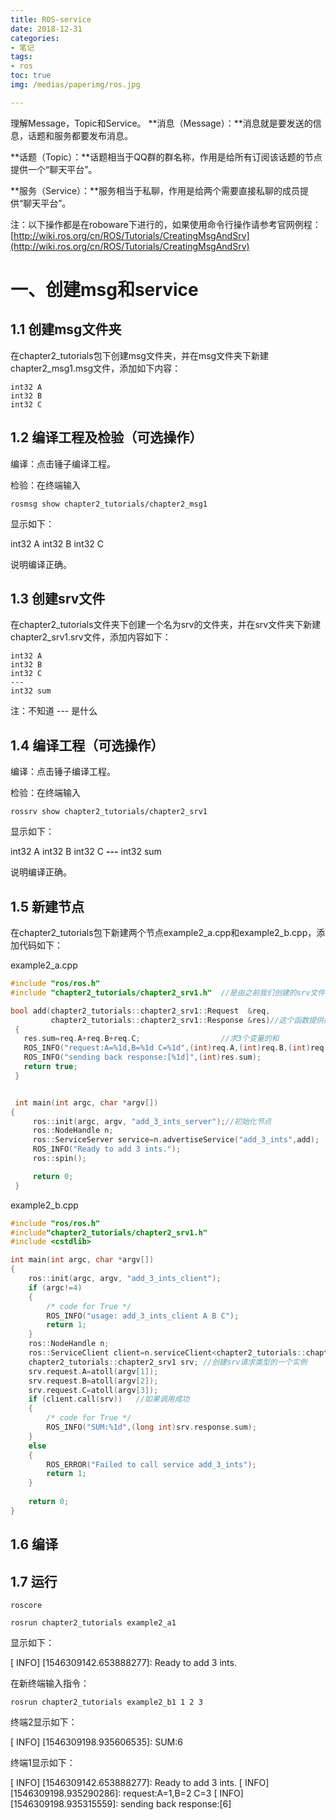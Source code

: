```yaml
---
title: ROS-service
date: 2018-12-31
categories:
- 笔记
tags:
- ros
toc: true
img: /medias/paperimg/ros.jpg

---
```

理解Message，Topic和Service。<!-- more -->
**消息（Message）：**消息就是要发送的信息，话题和服务都要发布消息。

**话题（Topic）：**话题相当于QQ群的群名称，作用是给所有订阅该话题的节点提供一个“聊天平台”。

**服务（Service）：**服务相当于私聊，作用是给两个需要直接私聊的成员提供“聊天平台”。

注：以下操作都是在roboware下进行的，如果使用命令行操作请参考官网例程：[http://wiki.ros.org/cn/ROS/Tutorials/CreatingMsgAndSrv](http://wiki.ros.org/cn/ROS/Tutorials/CreatingMsgAndSrv)

# 一、创建msg和service

## 1.1 创建msg文件夹

在chapter2_tutorials包下创建msg文件夹，并在msg文件夹下新建chapter2_msg1.msg文件，添加如下内容：

```
int32 A
int32 B
int32 C
```

## 1.2 编译工程及检验（可选操作）

编译：点击锤子编译工程。

检验：在终端输入

```
rosmsg show chapter2_tutorials/chapter2_msg1
```

显示如下：

int32 A
int32 B
int32 C

说明编译正确。

## 1.3 创建srv文件

在chapter2_tutorials文件夹下创建一个名为srv的文件夹，并在srv文件夹下新建chapter2_srv1.srv文件，添加内容如下：

```
int32 A
int32 B
int32 C
---
int32 sum
```

注：不知道 --- 是什么

## 1.4 编译工程（可选操作）

编译：点击锤子编译工程。

检验：在终端输入

```
rossrv show chapter2_tutorials/chapter2_srv1
```

显示如下：

int32 A
int32 B
int32 C
**---**
int32 sum

说明编译正确。

## 1.5 新建节点

在chapter2_tutorials包下新建两个节点example2_a.cpp和example2_b.cpp，添加代码如下：

example2_a.cpp

```c++
#include "ros/ros.h"
#include "chapter2_tutorials/chapter2_srv1.h"  //是由之前我们创建的srv文件自动产生的头文件。

bool add(chapter2_tutorials::chapter2_srv1::Request  &req,               
         chapter2_tutorials::chapter2_srv1::Response &res)//这个函数提供两个int值求和的服务，int值从request里面获取，而返回数据装入response内，这些数据类型都定义在srv文件内部，函数返回一个boolean值。
 {
   res.sum=req.A+req.B+req.C;                  //求3个变量的和
   ROS_INFO("request:A=%1d,B=%1d C=%1d",(int)req.A,(int)req.B,(int)req.C);
   ROS_INFO("sending back response:[%1d]",(int)res.sum);
   return true;
 }


 int main(int argc, char *argv[])
{
     ros::init(argc, argv, "add_3_ints_server");//初始化节点
     ros::NodeHandle n;  
     ros::ServiceServer service=n.advertiseService("add_3_ints",add);  //创建名为service的服务并在ROS中发布广播，add_3_ints是，add是回调函数
     ROS_INFO("Ready to add 3 ints.");
     ros::spin();

     return 0;
 }
```

example2_b.cpp

```c++
#include "ros/ros.h"
#include"chapter2_tutorials/chapter2_srv1.h"
#include <cstdlib>

int main(int argc, char *argv[])
{
    ros::init(argc, argv, "add_3_ints_client");
    if (argc!=4)
    {
        /* code for True */
        ROS_INFO("usage: add_3_ints_client A B C");
        return 1;
    }
    ros::NodeHandle n;
    ros::ServiceClient client=n.serviceClient<chapter2_tutorials::chapter2_srv1>("add_3_ints");//创建一个名为client的客户端，chapter2_srv1是服务名称，
    chapter2_tutorials::chapter2_srv1 srv; //创建srv请求类型的一个实例
    srv.request.A=atoll(argv[1]);
    srv.request.B=atoll(argv[2]);
    srv.request.C=atoll(argv[3]);
    if (client.call(srv))   //如果调用成功
    {
        /* code for True */
        ROS_INFO("SUM:%1d",(long int)srv.response.sum);  
    }
    else
    {
        ROS_ERROR("Failed to call service add_3_ints");
        return 1;
    }
    
    return 0;
}
```

## 1.6 编译



## 1.7 运行

 ```
roscore

rosrun chapter2_tutorials example2_a1
```

显示如下：

[ INFO] [1546309142.653888277]: Ready to add 3 ints.

在新终端输入指令：

```
rosrun chapter2_tutorials example2_b1 1 2 3
```


终端2显示如下：

[ INFO] [1546309198.935606535]: SUM:6

终端1显示如下：

[ INFO] [1546309142.653888277]: Ready to add 3 ints.
[ INFO] [1546309198.935290286]: request:A=1,B=2 C=3
[ INFO] [1546309198.935315559]: sending back response:[6]

